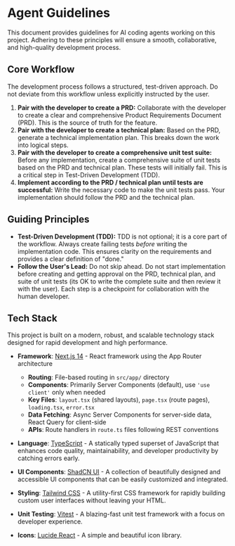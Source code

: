 # Agent Guidelines

This document provides guidelines for AI coding agents working on this project. Adhering to these principles will ensure a smooth, collaborative, and high-quality development process.

## Core Workflow

The development process follows a structured, test-driven approach. Do not deviate from this workflow unless explicitly instructed by the user.

1.  **Pair with the developer to create a PRD:** Collaborate with the developer to create a clear and comprehensive Product Requirements Document (PRD). This is the source of truth for the feature.
2.  **Pair with the developer to create a technical plan:** Based on the PRD, generate a technical implementation plan. This breaks down the work into logical steps.
3.  **Pair with the developer to create a comprehensive unit test suite:** Before any implementation, create a comprehensive suite of unit tests based on the PRD and technical plan. These tests will initially fail. This is a critical step in Test-Driven Development (TDD).
4.  **Implement according to the PRD / technical plan until tests are successful:** Write the necessary code to make the unit tests pass. Your implementation should follow the PRD and the technical plan.

## Guiding Principles

-   **Test-Driven Development (TDD):** TDD is not optional; it is a core part of the workflow. Always create failing tests *before* writing the implementation code. This ensures clarity on the requirements and provides a clear definition of "done."
-   **Follow the User's Lead:** Do not skip ahead. Do not start implementation before creating and getting approval on the PRD, technical plan, and suite of unit tests (its OK to write the complete suite and then review it with the user). Each step is a checkpoint for collaboration with the human developer.

## Tech Stack

This project is built on a modern, robust, and scalable technology stack designed for rapid development and high performance.

- **Framework**: [Next.js 14](https://nextjs.org/) - React framework using the App Router architecture
  - **Routing**: File-based routing in `src/app/` directory
  - **Components**: Primarily Server Components (default), use `'use client'` only when needed
  - **Key Files**: `layout.tsx` (shared layouts), `page.tsx` (route pages), `loading.tsx`, `error.tsx`
  - **Data Fetching**: Async Server Components for server-side data, React Query for client-side
  - **APIs**: Route handlers in `route.ts` files following REST conventions

- **Language**: [TypeScript](https://www.typescriptlang.org/) - A statically typed superset of JavaScript that enhances code quality, maintainability, and developer productivity by catching errors early.

- **UI Components**: [ShadCN UI](https://ui.shadcn.com/) - A collection of beautifully designed and accessible UI components that can be easily customized and integrated.

- **Styling**: [Tailwind CSS](https://tailwindcss.com/) - A utility-first CSS framework for rapidly building custom user interfaces without leaving your HTML.

- **Unit Testing**: [Vitest](https://vitest.dev/) - A blazing-fast unit test framework with a focus on developer experience.

- **Icons**: [Lucide React](https://lucide.dev/) - A simple and beautiful icon library.
